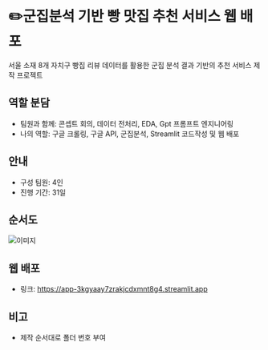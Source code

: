 # ✏️군집분석 기반 빵 맛집 추천 서비스 웹 배포
서울 소재 8개 자치구 빵집 리뷰 데이터를 활용한 군집 분석 결과 기반의 추천 서비스 제작 프로젝트
  
## 역할 분담
- 팀원과 함께: 콘셉트 회의, 데이터 전처리, EDA, Gpt 프롬프트 엔지니어링
- 나의 역할: 구글 크롤링, 구글 API, 군집분석, Streamlit 코드작성 및 웹 배포

## 안내
- 구성 팀원: 4인
- 진행 기간: 31일

## 순서도
![이미지]()

## 웹 배포
- 링크: https://app-3kgyaay7zrakjcdxmnt8g4.streamlit.app

## 비고
- 제작 순서대로 폴더 번호 부여

